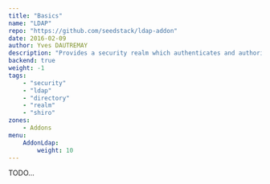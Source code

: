 ```yaml
---
title: "Basics"
name: "LDAP"
repo: "https://github.com/seedstack/ldap-addon"
date: 2016-02-09
author: Yves DAUTREMAY
description: "Provides a security realm which authenticates and authorizes subjects with an LDAP directory."
backend: true
weight: -1
tags:
    - "security"
    - "ldap"
    - "directory"
    - "realm"
    - "shiro"
zones:
    - Addons
menu:
    AddonLdap:
        weight: 10
---
```


TODO...
